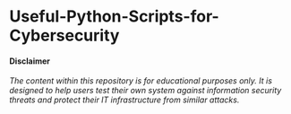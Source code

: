 # Useful-Python-Scripts-for-Cybersecurity

#### Disclaimer
*The content within this repository is for educational purposes only. It is designed to help users test their own system against information security threats and protect their IT infrastructure from similar attacks.*

